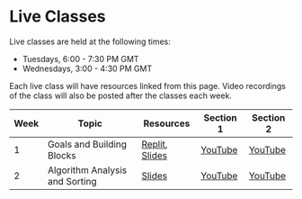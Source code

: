 # Live Classes

Live classes are held at the following times:

* Tuesdays, 6:00 - 7:30 PM GMT
* Wednesdays, 3:00 - 4:30 PM GMT

Each live class will have resources linked from this page. Video recordings of the class will also be posted after the classes each week.

| Week | Topic                     | Resources                                                     | Section 1 | Section 2 |
|------|---------------------------|---------------------------------------------------------------|-----------|-----------|
|   1  | Goals and Building Blocks | [Replit](https://replit.com/@kibocurriculum/Week01ListString), [Slides](https://docs.google.com/presentation/d/1_mVE2gCl7Uha-CNi6f-7D570LvXWSO3c88bx-d9yICs/edit?usp=sharing) |  [YouTube](https://youtu.be/fagBrk5VTLE)  |  [YouTube](https://youtu.be/Su6DG7O0rlI)  |
|   2  | Algorithm Analysis and Sorting | [Slides](https://docs.google.com/presentation/d/1V8bieTf4fgF-87RI2sNHElnr1GbZGOoELMnNLhXXBI0/edit?usp=sharing) |  [YouTube](https://youtu.be/DpUo2iEUvpQ)  |  [YouTube](https://youtu.be/LwxFkW07s9s)  |
